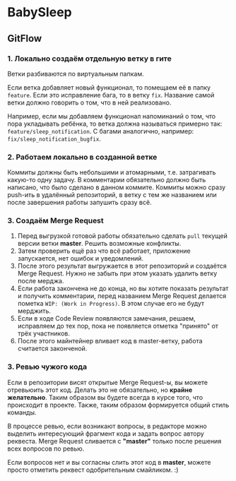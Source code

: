 # BabySleep

## GitFlow

### 1. Локально создаём отдельную ветку в гите
Ветки разбиваются по виртуальным папкам.

Если ветка добавляет новый функционал, то помещаем её в папку `feature`. Если это исправление бага, то в ветку `fix`.
Название самой ветки должно говорить о том, что в ней реализовано.

Например, если мы добавляем функционал напоминаний о том, что пора укладывать ребёнка, то ветка должна называться примерно так:
`feature/sleep_notification`. С багами аналогично, например: `fix/sleep_notification_bugfix`.

### 2. Работаем локально в созданной ветке

Коммиты должны быть небольшими и атомарными, т.е. затрагивать какую-то одну задачу. В комментарии обязательно должно быть написано, что было сделано в данном коммите. Коммиты можно сразу push-ить в удалённый репозиторий, в ветку с тем же названием или после завершения работы запушить сразу всё.

### 3. Создаём Merge Request
1. Перед выгрузкой готовой работы обязательно сделать `pull` текущей версии ветки **master**. Решить возможные конфликты.
2. Затем проверить ещё раз что всё работает, приложение запускается, нет ошибок и уведомлений.
3. После этого результат выгружается в этот репозиторий и создаётся Merge Request. Нужно не забыть при этом указать удалить ветку после мерджа.
4. Если работа закончена не до конца, но вы хотите показать результат и получить комментарии, перед названием Merge Request делается пометка `WIP: (Work in Progress)`. В этом случае его не будут мерджить.
5. Если в ходе Code Review появляются замечания, решаем, исправляем до тех пор, пока не появляется отметка "принято" от трёх участников.
6. После этого майнтейнер вливает код в master-ветку, работа считается законченой.

### 3. Ревью чужого кода
Если в репозитории висят открытые Merge Request-ы, вы можете отревьюить этот код. Делать это не обязательно, но **крайне желательно**. Таким образом вы будете всегда в курсе того, что происходит в проекте. Также, таким образом формируется общий стиль команды.

В процессе ревью, если возникают вопросы, в редакторе можно выделить интересующий фрагмент кода и задать вопрос автору реквеста. Merge Request сливается с **"master"** только после решения всех вопросов по ревью. 

Если вопросов нет и вы согласны слить этот код в **master**, можете просто отметить реквест одобрительным смайликом. :) 

